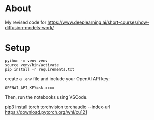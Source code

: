 # About
My revised code for https://www.deeplearning.ai/short-courses/how-diffusion-models-work/

# Setup

```
python -m venv venv
source venv/bin/activate
pip install -r requirements.txt
```

create a `.env` file and include your OpenAI API key:

```
OPENAI_API_KEY=sk-xxxx
```

Then, run the notebooks using VSCode. 

pip3 install torch torchvision torchaudio --index-url https://download.pytorch.org/whl/cu121